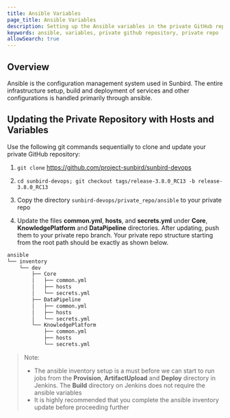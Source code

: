 ```yaml
---
title: Ansible Variables
page_title: Ansible Variables
description: Setting up the Ansible variables in the private GitHub repository
keywords: ansible, variables, private github repository, private repo
allowSearch: true
---
```

## Overview

Ansible is the configuration management system used in Sunbird. The entire infrastructure setup, build and deployment of services and other configurations is handled primarily through ansible.

## Updating the Private Repository with Hosts and Variables

Use the following git commands sequentially to clone and update your private GitHub repository: 

1. `git clone` <a href="https://project-sunbird/sunbird-devops"><https://github.com/project-sunbird/sunbird-devops></a>

2. `cd sunbird-devops; git checkout tags/release-3.8.0_RC13 -b release-3.8.0_RC13`

3. Copy the directory `sunbird-devops/private_repo/ansible` to your private repo

4. Update the files **common.yml**, **hosts**, and **secrets.yml** under **Core**, **KnowledgePlatform** and **DataPipeline** directories. After updating, push them to your private repo branch. Your private repo structure starting from the root path should be exactly as shown below.
  
```bash
ansible
└── inventory
    └── dev
        ├── Core
        │   ├── common.yml
        │   ├── hosts
        │   └── secrets.yml
        ├── DataPipeline
        │   ├── common.yml
        │   ├── hosts
        │   └── secrets.yml
        └── KnowledgePlatform
            ├── common.yml
            ├── hosts
            └── secrets.yml
```

> Note:
>
>- The ansible inventory setup is a must before we can start to run jobs from the **Provision**, **ArtifactUpload** and **Deploy** directory in Jenkins. The **Build** directory on Jenkins does not require the ansible variables
>- It is highly recommended that you complete the ansible inventory update before proceeding further
